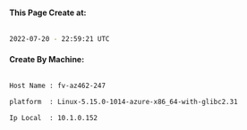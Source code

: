 
   
#### This Page Create at:

```bash

2022-07-20 - 22:59:21 UTC

```

#### Create By Machine:

```bash

Host Name : fv-az462-247

platform  : Linux-5.15.0-1014-azure-x86_64-with-glibc2.31

Ip Local  : 10.1.0.152

```

